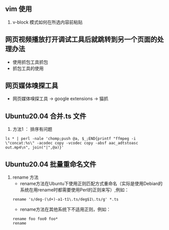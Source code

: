 ## vim 使用
1. v-block 模式如何在所选内容前粘贴

## 网页视频播放打开调试工具后就跳转到另一个页面的处理办法
- 使用抓包工具抓包
- 抓包工具的使用

## 网页媒体嗅探工具
- 网页媒体嗅探工具 -> google extensions -> 猫抓

## Ubuntu20.04 合并.ts 文件

1. 方法1 ： 排序有问题
```
ls * | perl -nale 'chomp;push @a, $_;END{printf "ffmpeg -i \"concat:%s\" -acodec copy -vcodec copy -absf aac_adtstoasc out.mp4\n", join("|",@a)}'
```
## Ubuntu20.04 批量重命名文件
1. rename 方法
   - rename方法在Ubuntu下使用正则匹配方式重命名（实际是使用Debian的系统在用rename时都需要使用Perl的正则来写）,例如：
   ```
   rename 's/deg-(\d+)-a1-t1\.ts/deg$1\.ts/g' *.ts
   ``` 
   - rename方法在其他系统下不适用正则，例如：
   ```
   rename foo foo0 foo*
   rename
   ```


